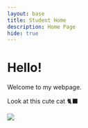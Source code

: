 ```yaml
---
layout: base
title: Student Home 
description: Home Page
hide: true
---
```


# Hello!

Welcome to my webpage.

Look at this cute cat 🐈‍⬛

<img src = "images/cat.gif">